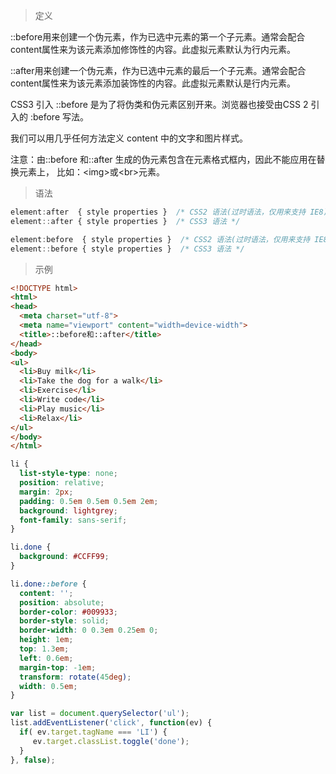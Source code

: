 > 定义

::before用来创建一个伪元素，作为已选中元素的第一个子元素。通常会配合content属性来为该元素添加修饰性的内容。此虚拟元素默认为行内元素。

::after用来创建一个伪元素，作为已选中元素的最后一个子元素。通常会配合content属性来为该元素添加装饰性的内容。此虚拟元素默认是行内元素。

CSS3 引入 ::before  是为了将伪类和伪元素区别开来。浏览器也接受由CSS 2 引入的 :before 写法。

我们可以用几乎任何方法定义 content 中的文字和图片样式。

注意：由::before 和::after 生成的伪元素包含在元素格式框内，因此不能应用在替换元素上， 比如：\<img\>或\<br\>元素。

> 语法

```javascript
element:after  { style properties }  /* CSS2 语法(过时语法，仅用来支持 IE8) */
element::after { style properties }  /* CSS3 语法 */

element:before  { style properties }  /* CSS2 语法(过时语法，仅用来支持 IE8) */
element::before { style properties }  /* CSS3 语法 */
```

> 示例

```html
<!DOCTYPE html>
<html>
<head>
  <meta charset="utf-8">
  <meta name="viewport" content="width=device-width">
  <title>::before和::after</title>
</head>
<body>
<ul>
  <li>Buy milk</li>
  <li>Take the dog for a walk</li>
  <li>Exercise</li>
  <li>Write code</li>
  <li>Play music</li>
  <li>Relax</li>
</ul>
</body>
</html>
```

```css
li {
  list-style-type: none;
  position: relative;
  margin: 2px;
  padding: 0.5em 0.5em 0.5em 2em;
  background: lightgrey;
  font-family: sans-serif;
}

li.done {
  background: #CCFF99;
}

li.done::before {
  content: '';
  position: absolute;
  border-color: #009933;
  border-style: solid;
  border-width: 0 0.3em 0.25em 0;
  height: 1em;
  top: 1.3em;
  left: 0.6em;
  margin-top: -1em;
  transform: rotate(45deg);
  width: 0.5em;
}
```

```javascript
var list = document.querySelector('ul');
list.addEventListener('click', function(ev) {
  if( ev.target.tagName === 'LI') {
     ev.target.classList.toggle('done');
  }
}, false);
```

